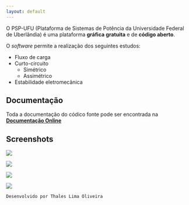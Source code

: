 ```yaml
---
layout: default
---
```


O PSP-UFU (Plataforma de Sistemas de Potência da Universidade Federal de Uberlândia) é uma plataforma **gráfica** **gratuita** e de **código aberto**.

O _software_ permite a realização dos seguintes estudos:

- Fluxo de carga
- Curto-circuito
  - Simétrico
  - Assimétrico
- Estabilidade eletromecânica

## [](#header-2)Documentação

Toda a documentação do códico fonte pode ser encontrada na [**Documentação Online**](doxygen/html/index.html)

## [](#header-2)Screenshots

![](ss/ss_1)

![](ss/ss_1_1)

![](ss/ss_2)

![](ss/ss_3)

```
Desenvolvido por Thales Lima Oliveira
```
